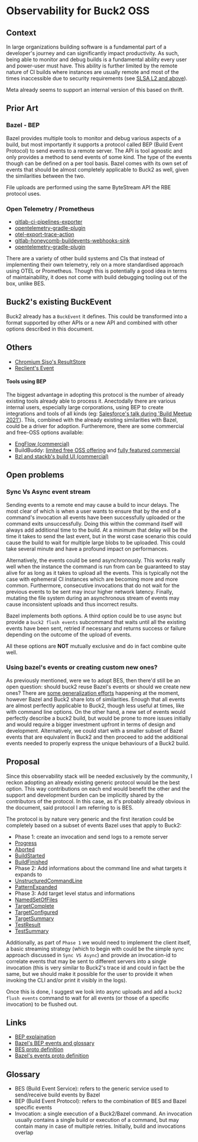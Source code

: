 # Observability for Buck2 OSS

## Context

In large organizations building software is a fundamental part of a developer's journey and can significantly impact productivity. As such, being able to monitor and debug builds is a fundamental ability every user and power-user must have. 
This ability is further limited by the remote nature of CI builds where instances are usually remote and most of the times inaccessible due to security requirements (see [SLSA L2 and above](https://slsa.dev/spec/v1.0/levels#build-l2)).

Meta already seems to support an internal version of this based on thrift.

## Prior Art

### Bazel - BEP

Bazel provides multiple tools to monitor and debug various aspects of a build, but most importantly it supports a protocol called BEP (Build Event Protocol) to send events to a remote server. The API is tool agnostic and only provides a method to send events of some kind. The type of the events though can be defined on a per tool basis. Bazel comes with its own set of events that should be almost completely applicable to Buck2 as well, given the similarities between the two.

File uploads are performed using the same ByteStream API the RBE protocol uses.

### Open Telemetry / Prometheus

- [gitlab-ci-pipelines-exporter](https://github.com/mvisonneau/gitlab-ci-pipelines-exporter)
- [opentelemetry-gradle-plugin](https://github.com/craigatk/opentelemetry-gradle-plugin)
- [otel-export-trace-action](https://github.com/inception-health/otel-export-trace-action)
- [gitlab-honeycomb-buildevents-webhooks-sink](https://github.com/zoidyzoidzoid/gitlab-honeycomb-buildevents-webhooks-sink)
- [opentelemetry-gradle-plugin](https://github.com/craigatk/opentelemetry-gradle-plugin)

There are a variety of other build systems and CIs that instead of implementing their own telemetry, rely on a more standardised approach using OTEL or Prometheus. Though this is potentially a good idea in terms of maintainability, it does not come with build debugging tooling out of the box, unlike BES. 

## Buck2's existing BuckEvent

Buck2 already has a `BuckEvent` it defines. This could be transformed into a format supported by other APIs or a new API and combined with other options described in this document.

## Others

- [Chromium Siso's ResultStore](https://github.com/googleapis/googleapis/blob/master/google/devtools/resultstore/v2/resultstore_upload.proto)
- [Reclient's Event](https://github.com/bazelbuild/reclient/blob/ed0afeddb1b5f0d001a6c8578f000217f06534dc/internal/pkg/event/event.go#L19)

#### Tools using BEP

The biggest advantage in adopting this protocol is the number of already existing tools already able to process it. Anectodally there are various internal users, especially large corporations, using BEP to create integrations and tools of all kinds (eg: [Salesforce's talk during 'Build Meetup 2021'](https://youtu.be/qboJOW1vZLA?si=w7uC-ZxhGtHHM_m6)). This, combined with the already existing similarities with Bazel, could be a driver for adoption. Furtheremore, there are some commercial and free-OSS options available:
- [EngFlow (commercial)](https://www.engflow.com/)
- BuildBuddy: [limited free OSS offering](https://github.com/buildbuddy-io/buildbuddy) and [fully featured commercial](https://www.buildbuddy.io/)
- [Bzl and stackb's build UI (commercial)](https://bzl.io/)

## Open problems

### Sync Vs Async event stream

Sending events to a remote end may cause a build to incur delays. The most clear of which is when a user wants to ensure that by the end of a command's invocation all events have been successfully uploaded or the command exits unsuccessfully. Doing this within the command itself will always add additional time to the build. At a minimum that delay will be the time it takes to send the last event, but in the worst case scenario this could cause the build to wait for multiple large blobs to be uploaded. This could take several minute and have a profound impact on performances.

Alternatively, the events could be send asynchronously. This works really well when the instance the command is run from can be guaranteed to stay alive for as long as it takes to upload all the events. This is typically not the case with ephemeral CI instances which are becoming more and more common. Furthermore, consecutive invocations that do not wait for the previous events to be sent may incur higher network latency. Finally, mutating the file system during an asynchronous stream of events may cause inconsistent uploads and thus incorrect results.

Bazel implements both options. A third option could be to use async but provide a `buck2 flush events` subcommand that waits until all the existing events have been sent, retried if necessary and returns success or failure depending on the outcome of the upload of events. 

All these options are **NOT** mutually exclusive and do in fact combine quite well. 

### Using bazel's events or creating custom new ones?

As previously mentioned, were we to adopt BES, then there'd still be an open question: should buck2 reuse Bazel's events or should we create new ones? There are [some generalization efforts](https://github.com/bazelbuild/remote-apis/issues/318) happening at the moment, however Bazel and Buck2 share lots of similarities. Enough that all events are almost perfectly applicable to Buck2, though less useful at times, like with command line options. On the other hand, a new set of events would perfectly describe a buck2 build, but would be prone to more issues initially and would require a bigger investment upfront in terms of design and development. Alternatively, we could start with a smaller subset of Bazel events that are equivalent in Buck2 and then proceed to add the additional events needed to properly express the unique behaviours of a Buck2 build.

## Proposal

Since this observability stack will be needed exclusively by the community, I reckon adopting an already existing generic protocol would be the best option. This way contributions on each end would benefit the other and the support and development burden can be implicitly shared by the contributors of the protocol. In this case, as it's probably already obvious in the document, said protocol I am referring to is BES. 

The protocol is by nature very generic and the first iteration could be completely based on a subset of events Bazel uses that apply to Buck2:

- Phase 1: create an invocation and send logs to a remote server
- [Progress](https://github.com/bazelbuild/bazel/blob/38ad73402b213b2a623d0953500b1cfc47c0e851/src/main/java/com/google/devtools/build/lib/buildeventstream/proto/build_event_stream.proto#L291C9-L291C17)
- [Aborted](https://github.com/bazelbuild/bazel/blob/38ad73402b213b2a623d0953500b1cfc47c0e851/src/main/java/com/google/devtools/build/lib/buildeventstream/proto/build_event_stream.proto#L309)
- [BuildStarted](https://github.com/bazelbuild/bazel/blob/38ad73402b213b2a623d0953500b1cfc47c0e851/src/main/java/com/google/devtools/build/lib/buildeventstream/proto/build_event_stream.proto#L361)
- [BuildFinished](https://github.com/bazelbuild/bazel/blob/38ad73402b213b2a623d0953500b1cfc47c0e851/src/main/java/com/google/devtools/build/lib/buildeventstream/proto/build_event_stream.proto#L852C9-L852C22)
- Phase 2: Add informations about the command line and what targets it expands to
- [UnstructuredCommandLine](https://github.com/bazelbuild/bazel/blob/38ad73402b213b2a623d0953500b1cfc47c0e851/src/main/java/com/google/devtools/build/lib/buildeventstream/proto/build_event_stream.proto#L406)
- [PatternExpanded](https://github.com/bazelbuild/bazel/blob/38ad73402b213b2a623d0953500b1cfc47c0e851/src/main/java/com/google/devtools/build/lib/buildeventstream/proto/build_event_stream.proto#L462)
- Phase 3: Add target level status and informations
- [NamedSetOfFiles](https://github.com/bazelbuild/bazel/blob/38ad73402b213b2a623d0953500b1cfc47c0e851/src/main/java/com/google/devtools/build/lib/buildeventstream/proto/build_event_stream.proto#L539C9-L539C24)
- [TargetComplete](https://github.com/bazelbuild/bazel/blob/38ad73402b213b2a623d0953500b1cfc47c0e851/src/main/java/com/google/devtools/build/lib/buildeventstream/proto/build_event_stream.proto#L623C9-L623C23)
- [TargetConfigured](https://github.com/bazelbuild/bazel/blob/38ad73402b213b2a623d0953500b1cfc47c0e851/src/main/java/com/google/devtools/build/lib/buildeventstream/proto/build_event_stream.proto#L494C9-L494C25)
- [TargetSummary](https://github.com/bazelbuild/bazel/blob/38ad73402b213b2a623d0953500b1cfc47c0e851/src/main/java/com/google/devtools/build/lib/buildeventstream/proto/build_event_stream.proto#L843C9-L843C22)
- [TestResult](https://github.com/bazelbuild/bazel/blob/38ad73402b213b2a623d0953500b1cfc47c0e851/src/main/java/com/google/devtools/build/lib/buildeventstream/proto/build_event_stream.proto#L682)
- [TestSummary](https://github.com/bazelbuild/bazel/blob/38ad73402b213b2a623d0953500b1cfc47c0e851/src/main/java/com/google/devtools/build/lib/buildeventstream/proto/build_event_stream.proto#L781C9-L781C20)

Additionally, as part of `Phase 1` we would need to implement the client itself, a basic streaming strategy (which to begin with could be the simple sync approach discussed in `Sync VS Async`) and provide an invocation-id to correlate events that may be sent to different servers into a single invocation (this is very similar to Buck2's trace id and could in fact be the same, but we should make it possible for the user to provide it when invoking the CLI and/or print it visibly in the logs).

Once this is done, I suggest we look into async uploads and add a `buck2 flush events` command to wait for all events (or those of a specific invocation) to be flushed out.

## Links

- [BEP explaination](https://bazel.build/remote/bep)
- [Bazel's BEP events and glossary](https://bazel.build/remote/bep-glossary)
- [BES proto definition](https://github.com/googleapis/googleapis/blob/master/google/devtools/build/v1/publish_build_event.proto)
- [Bazel's events proto definition](https://github.com/bazelbuild/bazel/blob/master/src/main/java/com/google/devtools/build/lib/buildeventstream/proto/build_event_stream.proto)

## Glossary

- BES (Build Event Service): refers to the generic service used to send/receive build events by Bazel
- BEP (Build Event Protocol): refers to the combination of BES and Bazel specific events
- Invocation: a single execution of a Buck2/Bazel command. An invocation usually contains a single build or execution of a command, but may contain many in case of multiple retries. Initially, build and invocations overlap 
